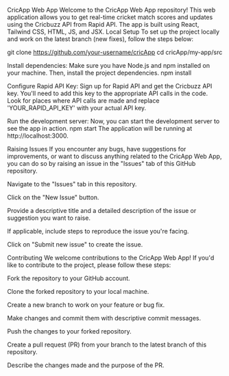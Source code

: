 CricApp Web App
Welcome to the CricApp Web App repository! This web application allows you to get real-time cricket match scores and updates using the Cricbuzz API from Rapid API. The app is built using React, Tailwind CSS, HTML, JS, and JSX.
Local Setup
To set up the project locally and work on the latest branch (new fixes), follow the steps below:

git clone https://github.com/your-username/cricApp
cd cricApp/my-app/src

Install dependencies: Make sure you have Node.js and npm installed on your machine. Then, install the project dependencies.
npm install

Configure Rapid API Key: Sign up for Rapid API and get the Cricbuzz API key. You'll need to add this key to the appropriate API calls in the code. Look for places where API calls are made and replace 'YOUR_RAPID_API_KEY' with your actual API key.

Run the development server: Now, you can start the development server to see the app in action.
npm start
The application will be running at http://localhost:3000.

Raising Issues
If you encounter any bugs, have suggestions for improvements, or want to discuss anything related to the CricApp Web App, you can do so by raising an issue in the "Issues" tab of this GitHub repository.

Navigate to the "Issues" tab in this repository.

Click on the "New Issue" button.

Provide a descriptive title and a detailed description of the issue or suggestion you want to raise.

If applicable, include steps to reproduce the issue you're facing.

Click on "Submit new issue" to create the issue.

Contributing
We welcome contributions to the CricApp Web App! If you'd like to contribute to the project, please follow these steps:

Fork the repository to your GitHub account.

Clone the forked repository to your local machine.

Create a new branch to work on your feature or bug fix.

Make changes and commit them with descriptive commit messages.

Push the changes to your forked repository.

Create a pull request (PR) from your branch to the latest branch of this repository.

Describe the changes made and the purpose of the PR.

